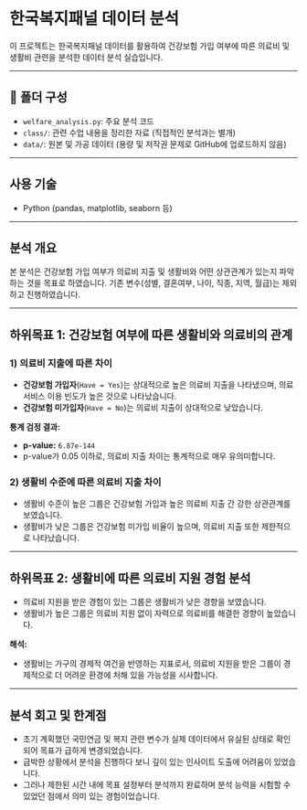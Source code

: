 # 한국복지패널 데이터 분석

이 프로젝트는 한국복지패널 데이터를 활용하여 건강보험 가입 여부에 따른 의료비 및 생활비 관련을 분석한 데이터 분석 실습입니다.

---

## 📂 폴더 구성

- `welfare_analysis.py`: 주요 분석 코드
- `class/`: 관련 수업 내용을 정리한 자료 (직접적인 분석과는 별개)
- `data/`: 원본 및 가공 데이터 (용량 및 저작권 문제로 GitHub에 업로드하지 않음)

---

## 사용 기술

- Python (pandas, matplotlib, seaborn 등)
---

## 분석 개요
본 분석은 건강보험 가입 여부가 의료비 지출 및 생활비와 어떤 상관관계가 있는지 파악하는 것을 목표로 하였습니다. 기존 변수(성별, 결혼여부, 나이, 직종, 지역, 월급)는 제외하고 진행하였습니다.

---

## 하위목표 1: 건강보험 여부에 따른 생활비와 의료비의 관계

### 1) 의료비 지출에 따른 차이
- **건강보험 가입자**(`Have = Yes`)는 상대적으로 높은 의료비 지출을 나타냈으며, 의료 서비스 이용 빈도가 높은 것으로 나타났습니다.
- **건강보험 미가입자**(`Have = No`)는 의료비 지출이 상대적으로 낮았습니다.

**통계 검정 결과:**
- **p-value:** `6.87e-144`
- p-value가 0.05 이하로, 의료비 지출 차이는 통계적으로 매우 유의미합니다.

### 2) 생활비 수준에 따른 의료비 지출 차이
- 생활비 수준이 높은 그룹은 건강보험 가입과 높은 의료비 지출 간 강한 상관관계를 보였습니다.
- 생활비가 낮은 그룹은 건강보험 미가입 비율이 높으며, 의료비 지출 또한 제한적으로 나타났습니다.

---

## 하위목표 2: 생활비에 따른 의료비 지원 경험 분석
- 의료비 지원을 받은 경험이 있는 그룹은 생활비가 낮은 경향을 보였습니다.
- 생활비가 높은 그룹은 의료비 지원 없이 자력으로 의료비를 해결한 경향이 높았습니다.

**해석:**
- 생활비는 가구의 경제적 여건을 반영하는 지표로서, 의료비 지원을 받은 그룹이 경제적으로 더 어려운 환경에 처해 있을 가능성을 시사합니다.

---

## 분석 회고 및 한계점
- 초기 계획했던 국민연금 및 복지 관련 변수가 실제 데이터에서 유실된 상태로 확인되어 목표가 급하게 변경되었습니다.
- 급박한 상황에서 분석을 진행하다 보니 깊이 있는 인사이트 도출에 어려움이 있었습니다.
- 그러나 제한된 시간 내에 목표 설정부터 분석까지 완료하며 분석 능력을 시험할 수 있었던 점에서 의미 있는 경험이었습니다.
